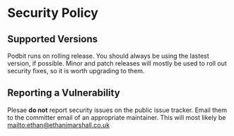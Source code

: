 # Security Policy

## Supported Versions

Podbit runs on rolling release. You should always be using the lastest version, if possible. Minor and patch releases will mostly be used to roll out security fixes, so it is worth upgrading to them.

## Reporting a Vulnerability

Plesae **do not** report security issues on the public issue tracker. Email them to the committer email of an appropriate maintainer.
This will most likely be <mailto:ethan@ethanjmarshall.co.uk>

